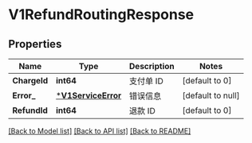 # V1RefundRoutingResponse

## Properties
Name | Type | Description | Notes
------------ | ------------- | ------------- | -------------
**ChargeId** | **int64** | 支付单 ID | [default to 0]
**Error_** | [***V1ServiceError**](v1ServiceError.md) | 错误信息 | [default to null]
**RefundId** | **int64** | 退款 ID | [default to 0]

[[Back to Model list]](../README.md#documentation-for-models) [[Back to API list]](../README.md#documentation-for-api-endpoints) [[Back to README]](../README.md)


